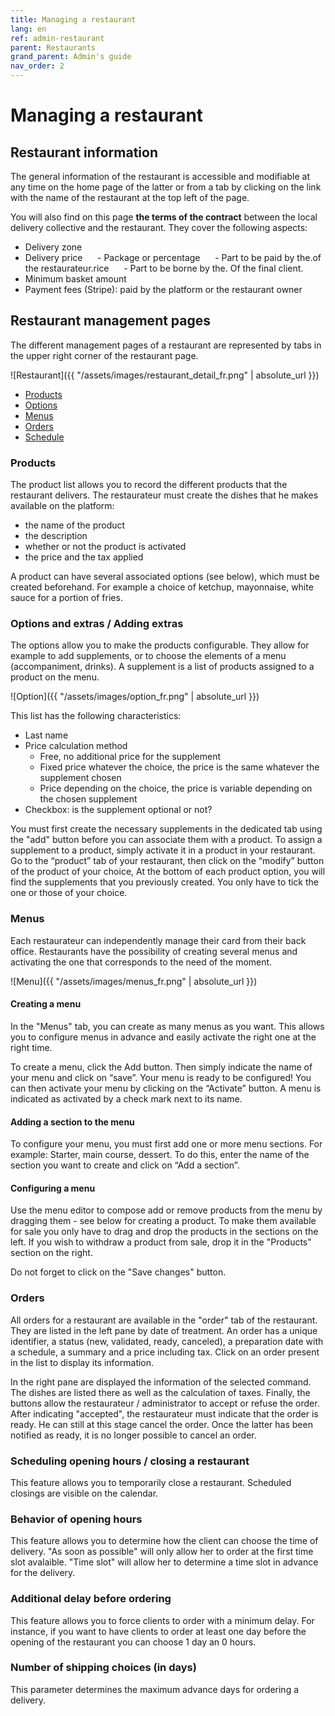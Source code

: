 ```yaml
---
title: Managing a restaurant
lang: en
ref: admin-restaurant
parent: Restaurants
grand_parent: Admin's guide
nav_order: 2
---
```


# Managing a restaurant

## Restaurant information

The general information of the restaurant is accessible and modifiable at any time on the home page of the latter or from a tab by clicking on the link with the name of the restaurant at the top left of the page.

You will also find on this page **the terms of the contract** between the local delivery collective and the restaurant. They cover the following aspects:

- Delivery zone
- Delivery price
     - Package or percentage
     - Part to be paid by the.of the restaurateur.rice
     - Part to be borne by the. Of the final client.
- Minimum basket amount
- Payment fees (Stripe): paid by the platform or the restaurant owner

## Restaurant management pages

The different management pages of a restaurant are represented by tabs in the upper right corner of the restaurant page.


![Restaurant]({{ "/assets/images/restaurant_detail_fr.png" | absolute_url }})

- [Products](#products)
- [Options](#options-and-extras--adding-extras)
- [Menus](#menus)
- [Orders](#orders)
- [Schedule](#scheduling-opening-hours--closing-a-restaurant)


### Products

The product list allows you to record the different products that the restaurant delivers. The restaurateur must create the dishes that he makes available on the platform:
- the name of the product
- the description
- whether or not the product is activated
- the price and the tax applied

A product can have several associated options (see below), which must be created beforehand. For example a choice of ketchup, mayonnaise, white sauce for a portion of fries.

### Options and extras / Adding extras

The options allow you to make the products configurable. They allow for example to add supplements, or to choose the elements of a menu (accompaniment, drinks). A supplement is a list of products assigned to a product on the menu.

![Option]({{ "/assets/images/option_fr.png" | absolute_url }})

This list has the following characteristics:
- Last name
- Price calculation method
  - Free, no additional price for the supplement
  - Fixed price whatever the choice, the price is the same whatever the supplement chosen
  - Price depending on the choice, the price is variable depending on the chosen supplement
- Checkbox: is the supplement optional or not?

You must first create the necessary supplements in the dedicated tab using the "add" button before you can associate them with a product.
To assign a supplement to a product, simply activate it in a product in your restaurant. Go to the “product” tab of your restaurant, then click on the “modify” button of the product of your choice,
At the bottom of each product option, you will find the supplements that you previously created. You only have to tick the one or those of your choice.

### Menus

Each restaurateur can independently manage their card from their back office. Restaurants have the possibility of creating several menus and activating the one that corresponds to the need of the moment.

![Menu]({{ "/assets/images/menus_fr.png" | absolute_url }})

#### Creating a menu

In the "Menus" tab, you can create as many menus as you want. This allows you to configure menus in advance and easily activate the right one at the right time.

To create a menu, click the Add button. Then simply indicate the name of your menu and click on “save”. Your menu is ready to be configured! You can then activate your menu by clicking on the “Activate” button. A menu is indicated as activated by a check mark next to its name.

#### Adding a section to the menu

To configure your menu, you must first add one or more menu sections. For example: Starter, main course, dessert. To do this, enter the name of the section you want to create and click on “Add a section”.

#### Configuring a menu

Use the menu editor to compose add or remove products from the menu by dragging them - see below for creating a product. To make them available for sale you only have to drag and drop the products in the sections on the left. If you wish to withdraw a product from sale, drop it in the "Products" section on the right.

Do not forget to click on the "Save changes" button.

### Orders

All orders for a restaurant are available in the "order" tab of the restaurant. They are listed in the left pane by date of treatment. An order has a unique identifier, a status (new, validated, ready, canceled), a preparation date with a schedule, a summary and a price including tax. Click on an order present in the list to display its information.

In the right pane are displayed the information of the selected command. The dishes are listed there as well as the calculation of taxes. Finally, the buttons allow the restaurateur / administrator to accept or refuse the order. After indicating "accepted", the restaurateur must indicate that the order is ready. He can still at this stage cancel the order. Once the latter has been notified as ready, it is no longer possible to cancel an order.

### Scheduling opening hours / closing a restaurant

This feature allows you to temporarily close a restaurant. Scheduled closings are visible on the calendar.

### Behavior of opening hours

This feature allows you to determine how the client can choose the time of delivery.
"As soon as possible" will only allow her to order at the first time slot avalaible. 
"Time slot" will allow her to determine a time slot in advance for the delivery.

### Additional delay before ordering

This feature allows you to force clients to order with a minimum delay. 
For instance, if you want to have clients to order at least one day before the opening of the restaurant you can choose 1 day an 0 hours.

### Number of shipping choices (in days)

This parameter determines the maximum advance days for ordering a delivery. 


